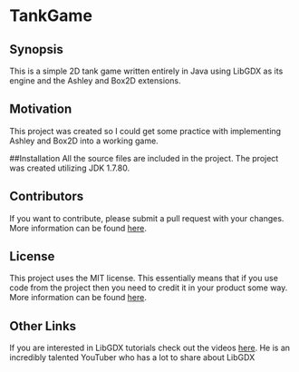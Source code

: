 # TankGame
## Synopsis
This is a simple 2D tank game written entirely in Java using LibGDX as its engine and the Ashley and Box2D extensions.

## Motivation
This project was created so I could get some practice with implementing Ashley and Box2D into a working game.

##Installation
All the source files are included in the project. The project was created utilizing JDK 1.7.80.

## Contributors 
If you want to contribute, please submit a pull request with your changes. More information can be found [here](https://help.github.com/articles/using-pull-requests/).

## License
This project uses the MIT license. This essentially means that if you use code from the project then you need to credit it in your product some way. More information can be found [here](http://choosealicense.com/).

## Other Links
If you are interested in LibGDX tutorials check out the videos [here](https://www.youtube.com/channel/UC9swZBfLu_PWphPsTuREJuw). He is an incredibly talented YouTuber who has a lot to share about LibGDX 